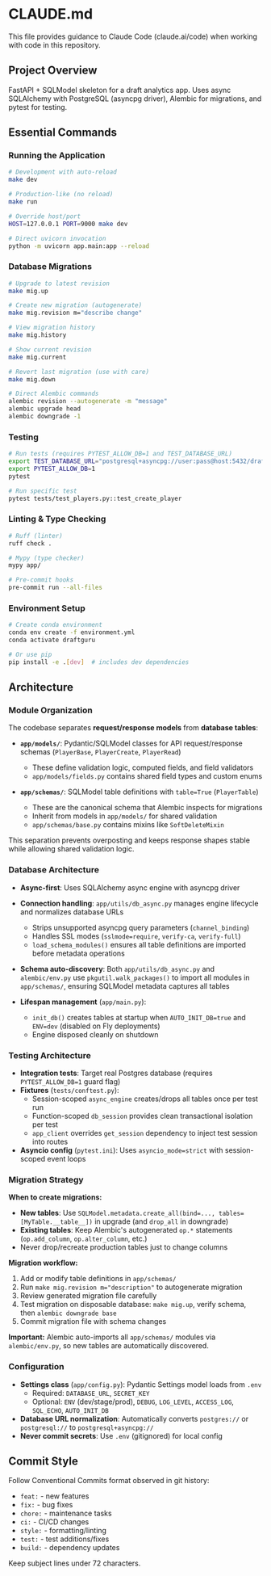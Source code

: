 # CLAUDE.md

This file provides guidance to Claude Code (claude.ai/code) when working with code in this repository.

## Project Overview

FastAPI + SQLModel skeleton for a draft analytics app. Uses async SQLAlchemy with PostgreSQL (asyncpg driver), Alembic for migrations, and pytest for testing.

## Essential Commands

### Running the Application
```bash
# Development with auto-reload
make dev

# Production-like (no reload)
make run

# Override host/port
HOST=127.0.0.1 PORT=9000 make dev

# Direct uvicorn invocation
python -m uvicorn app.main:app --reload
```

### Database Migrations
```bash
# Upgrade to latest revision
make mig.up

# Create new migration (autogenerate)
make mig.revision m="describe change"

# View migration history
make mig.history

# Show current revision
make mig.current

# Revert last migration (use with care)
make mig.down

# Direct Alembic commands
alembic revision --autogenerate -m "message"
alembic upgrade head
alembic downgrade -1
```

### Testing
```bash
# Run tests (requires PYTEST_ALLOW_DB=1 and TEST_DATABASE_URL)
export TEST_DATABASE_URL="postgresql+asyncpg://user:pass@host:5432/draftguru_test"
export PYTEST_ALLOW_DB=1
pytest

# Run specific test
pytest tests/test_players.py::test_create_player
```

### Linting & Type Checking
```bash
# Ruff (linter)
ruff check .

# Mypy (type checker)
mypy app/

# Pre-commit hooks
pre-commit run --all-files
```

### Environment Setup
```bash
# Create conda environment
conda env create -f environment.yml
conda activate draftguru

# Or use pip
pip install -e .[dev]  # includes dev dependencies
```

## Architecture

### Module Organization

The codebase separates **request/response models** from **database tables**:

- **`app/models/`**: Pydantic/SQLModel classes for API request/response schemas (`PlayerBase`, `PlayerCreate`, `PlayerRead`)
  - These define validation logic, computed fields, and field validators
  - `app/models/fields.py` contains shared field types and custom enums

- **`app/schemas/`**: SQLModel table definitions with `table=True` (`PlayerTable`)
  - These are the canonical schema that Alembic inspects for migrations
  - Inherit from models in `app/models/` for shared validation
  - `app/schemas/base.py` contains mixins like `SoftDeleteMixin`

This separation prevents overposting and keeps response shapes stable while allowing shared validation logic.

### Database Architecture

- **Async-first**: Uses SQLAlchemy async engine with asyncpg driver
- **Connection handling**: `app/utils/db_async.py` manages engine lifecycle and normalizes database URLs
  - Strips unsupported asyncpg query parameters (`channel_binding`)
  - Handles SSL modes (`sslmode=require`, `verify-ca`, `verify-full`)
  - `load_schema_modules()` ensures all table definitions are imported before metadata operations

- **Schema auto-discovery**: Both `app/utils/db_async.py` and `alembic/env.py` use `pkgutil.walk_packages()` to import all modules in `app/schemas/`, ensuring SQLModel metadata captures all tables

- **Lifespan management** (`app/main.py`):
  - `init_db()` creates tables at startup when `AUTO_INIT_DB=true` and `ENV=dev` (disabled on Fly deployments)
  - Engine disposed cleanly on shutdown

### Testing Architecture

- **Integration tests**: Target real Postgres database (requires `PYTEST_ALLOW_DB=1` guard flag)
- **Fixtures** (`tests/conftest.py`):
  - Session-scoped `async_engine` creates/drops all tables once per test run
  - Function-scoped `db_session` provides clean transactional isolation per test
  - `app_client` overrides `get_session` dependency to inject test session into routes
- **Asyncio config** (`pytest.ini`): Uses `asyncio_mode=strict` with session-scoped event loops

### Migration Strategy

**When to create migrations:**
- **New tables**: Use `SQLModel.metadata.create_all(bind=..., tables=[MyTable.__table__])` in upgrade (and `drop_all` in downgrade)
- **Existing tables**: Keep Alembic's autogenerated `op.*` statements (`op.add_column`, `op.alter_column`, etc.)
- Never drop/recreate production tables just to change columns

**Migration workflow:**
1. Add or modify table definitions in `app/schemas/`
2. Run `make mig.revision m="description"` to autogenerate migration
3. Review generated migration file carefully
4. Test migration on disposable database: `make mig.up`, verify schema, then `alembic downgrade base`
5. Commit migration file with schema changes

**Important:** Alembic auto-imports all `app/schemas/` modules via `alembic/env.py`, so new tables are automatically discovered.

### Configuration

- **Settings class** (`app/config.py`): Pydantic Settings model loads from `.env`
  - Required: `DATABASE_URL`, `SECRET_KEY`
  - Optional: `ENV` (dev/stage/prod), `DEBUG`, `LOG_LEVEL`, `ACCESS_LOG`, `SQL_ECHO`, `AUTO_INIT_DB`
- **Database URL normalization**: Automatically converts `postgres://` or `postgresql://` to `postgresql+asyncpg://`
- **Never commit secrets**: Use `.env` (gitignored) for local config

## Commit Style

Follow Conventional Commits format observed in git history:
- `feat:` - new features
- `fix:` - bug fixes
- `chore:` - maintenance tasks
- `ci:` - CI/CD changes
- `style:` - formatting/linting
- `test:` - test additions/fixes
- `build:` - dependency updates

Keep subject lines under 72 characters.
